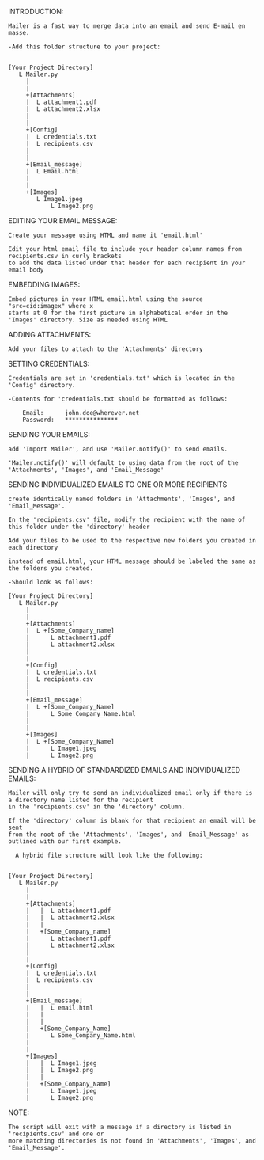 INTRODUCTION: 

	Mailer is a fast way to merge data into an email and send E-mail en masse.

	-Add this folder structure to your project:


	[Your Project Directory]	
	   L Mailer.py
		 |
		 |
		 +[Attachments]
		 |	L attachment1.pdf
		 |	L attachment2.xlsx
		 |
		 |
		 +[Config]
 		 |	L credentials.txt
		 | 	L recipients.csv	 
		 |
		 |
		 +[Email_message]
 		 |	L Email.html
		 |
		 |
		 +[Images]
		  	L Image1.jpeg
		    	L Image2.png


EDITING YOUR EMAIL MESSAGE:

	Create your message using HTML and name it 'email.html'

	Edit your html email file to include your header column names from recipients.csv in curly brackets 
    to add the data listed under that header for each recipient in your email body

	
EMBEDDING IMAGES:

	Embed pictures in your HTML email.html using the source "src=cid:imagex" where x 
	starts at 0 for the first picture in alphabetical order in the 'Images' directory. Size as needed using HTML


ADDING ATTACHMENTS:
	
	Add your files to attach to the 'Attachments' directory


SETTING CREDENTIALS:

	Credentials are set in 'credentials.txt' which is located in the 'Config' directory.
	
	-Contents for 'credentials.txt should be formatted as follows:
		
		Email:		john.doe@wherever.net
		Password:	***************
	

SENDING YOUR EMAILS:

	add 'Import Mailer', and use 'Mailer.notify()' to send emails.

	'Mailer.notify()' will default to using data from the root of the 'Attachments', 'Images', and 'Email_Message' 


SENDING INDIVIDUALIZED EMAILS TO ONE OR MORE RECIPIENTS
	
	create identically named folders in 'Attachments', 'Images', and 'Email_Message'.

	In the 'recipients.csv' file, modify the recipient with the name of this folder under the 'directory' header

	Add your files to be used to the respective new folders you created in each directory

	instead of email.html, your HTML message should be labeled the same as the folders you created.

	-Should look as follows:
	 
	[Your Project Directory]	
	   L Mailer.py
		 |
		 |
		 +[Attachments]
		 |  L +[Some_Company_name]
		 |  	L attachment1.pdf
		 |  	L attachment2.xlsx
		 |
		 |
		 +[Config]
 		 |	L credentials.txt
		 | 	L recipients.csv	 
		 |
		 |
		 +[Email_message]
 		 |  L +[Some_Company_Name]
 		 | 		L Some_Company_Name.html
		 |
		 |
		 +[Images]
 		 |  L +[Some_Company_Name]
		 |		L Image1.jpeg
		 |		L Image2.png


SENDING A HYBRID OF STANDARDIZED EMAILS AND INDIVIDUALIZED EMAILS:

	Mailer will only try to send an individualized email only if there is a directory name listed for the recipient 
    in the 'recipients.csv' in the 'directory' column.

	If the 'directory' column is blank for that recipient an email will be sent 
    from the root of the 'Attachments', 'Images', and 'Email_Message' as outlined with our first example.

	  A hybrid file structure will look like the following:


	[Your Project Directory]	
	   L Mailer.py
		 |
		 |
		 +[Attachments]
 		 |   |	L attachment1.pdf
		 |   |	L attachment2.xlsx
		 |   |	
		 |   +[Some_Company_name]
		 |		L attachment1.pdf
		 |		L attachment2.xlsx
		 |
		 |
		 +[Config]
 		 |	L credentials.txt
		 | 	L recipients.csv	 
		 |
		 |
		 +[Email_message]
 		 |   |	L email.html
		 |   |
		 |   |	
 		 |   +[Some_Company_Name]
 		 |		L Some_Company_Name.html
		 |
		 |
		 +[Images]
 		 |   |	L Image1.jpeg
		 |   |	L Image2.png
		 |   |	
 		 |   +[Some_Company_Name]
		 |		L Image1.jpeg
		 |		L Image2.png


NOTE:

	The script will exit with a message if a directory is listed in 'recipients.csv' and one or 
    more matching directories is not found in 'Attachments', 'Images', and 'Email_Message'.
